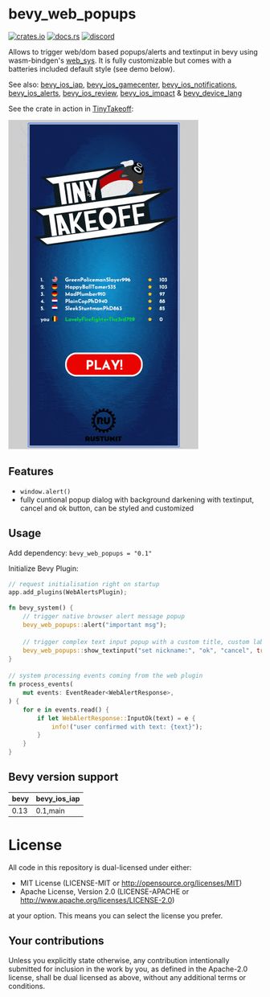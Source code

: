 # bevy_web_popups

[![crates.io][sh_crates]][lk_crates]
[![docs.rs][sh_docs]][lk_docs]
[![discord][sh_discord]][lk_discord]

[sh_crates]: https://img.shields.io/crates/v/bevy_web_popups.svg
[lk_crates]: https://crates.io/crates/bevy_web_popups
[sh_docs]: https://img.shields.io/docsrs/bevy_web_popups
[lk_docs]: https://docs.rs/bevy_web_popups/latest/bevy_web_popups/
[sh_discord]: https://img.shields.io/discord/1176858176897953872?label=discord&color=5561E6
[lk_discord]: https://discord.gg/rQNeEnMhus

Allows to trigger web/dom based popups/alerts and textinput in bevy using wasm-bindgen's [web_sys](https://docs.rs/web-sys/latest/web_sys/).
It is fully customizable but comes with a batteries included default style (see demo below).

See also:
[bevy_ios_iap](https://github.com/rustunit/bevy_ios_iap), [bevy_ios_gamecenter](https://github.com/rustunit/bevy_ios_gamecenter), [bevy_ios_notifications](https://github.com/rustunit/bevy_ios_notifications), [bevy_ios_alerts](https://github.com/rustunit/bevy_ios_alerts), [bevy_ios_review](https://github.com/rustunit/bevy_ios_review), [bevy_ios_impact](https://github.com/rustunit/bevy_ios_impact) & [bevy_device_lang](https://github.com/rustunit/bevy_device_lang)

See the crate in action in [TinyTakeoff](www.tinytakeoff.com):

![demo](./assets/demo.gif)

## Features
* `window.alert()`
* fully cuntional popup dialog with background darkening with textinput, cancel and ok button, can be styled and customized

## Usage

Add dependency: `bevy_web_popups = "0.1"`

Initialize Bevy Plugin:

```rust
// request initialisation right on startup
app.add_plugins(WebAlertsPlugin);
```

```rust
fn bevy_system() {
    // trigger native browser alert message popup
    bevy_web_popups::alert("important msg");

    // trigger complex text input popup with a custom title, custom labels for the buttons and asking to spawn default css classes instead of specifying them ourselfs
    bevy_web_popups::show_textinput("set nickname:", "ok", "cancel", true);
}

// system processing events coming from the web plugin
fn process_events(
    mut events: EventReader<WebAlertResponse>,
) {
    for e in events.read() {
        if let WebAlertResponse::InputOk(text) = e {
            info!("user confirmed with text: {text}");
        }
    }
}
```

## Bevy version support

|bevy|bevy\_ios\_iap|
|---|---|
|0.13|0.1,main|

# License

All code in this repository is dual-licensed under either:

- MIT License (LICENSE-MIT or http://opensource.org/licenses/MIT)
- Apache License, Version 2.0 (LICENSE-APACHE or http://www.apache.org/licenses/LICENSE-2.0)

at your option. This means you can select the license you prefer.

## Your contributions
Unless you explicitly state otherwise, any contribution intentionally submitted for inclusion in the work by you, as defined in the Apache-2.0 license, shall be dual licensed as above, without any additional terms or conditions.
